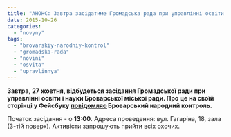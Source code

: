```yaml
---
title: "АНОНС: Завтра засідатиме Громадська рада при управлінні освіти і науки у Броварах"
date: 2015-10-26
categories: 
  - "novyny"
tags: 
  - "brovarskiy-narodniy-kontrol"
  - "gromadska-rada"
  - "novini"
  - "osvita"
  - "upravlinnya"
---
```


**Завтра, 27 жовтня, відбудеться засідання Громадської ради при управлінні освіти і науки Броварської міської ради. Про це на своїй сторінці у Фейсбуку [повідомляє](https://www.facebook.com/nk.mybrovary/photos/a.1637840299830711.1073741830.1406784556269621/1637840276497380/?ENGINE=3) Броварський народний контроль.**

Початок засідання - о **13:00**. Адреса проведення: вул. Гагаріна, 18, зала (3-тій поверх). Активісти запрошують прийти всіх охочих.
